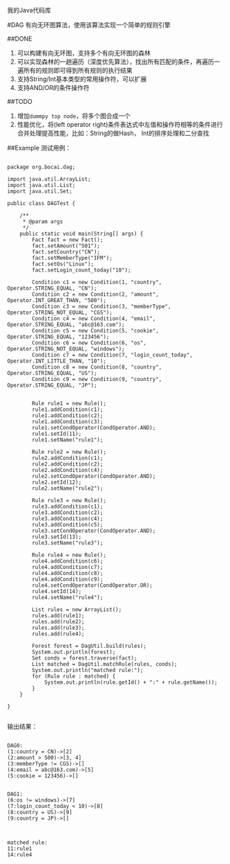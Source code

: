 我的Java代码库

#DAG
有向无环图算法，使用该算法实现一个简单的规则引擎

##DONE
1. 可以构建有向无环图，支持多个有向无环图的森林
2. 可以实现森林的一趟遍历（深度优先算法），找出所有匹配的条件，再遍历一遍所有的规则即可得到所有规则的执行结果
3. 支持String/Int基本类型的常用操作符，可以扩展
4. 支持AND/OR的条件操作符

##TODO
1. 增加`dummpy top node`，将多个图合成一个
2. 性能优化，将(left operator right)条件表达式中左值和操作符相等的条件进行合并处理提高性能，比如：String的做Hash，
Int的排序处理和二分查找

##Example
测试用例：
<pre><code>
package org.bocai.dag;

import java.util.ArrayList;
import java.util.List;
import java.util.Set;

public class DAGTest {

    /**
     * @param args
     */
    public static void main(String[] args) {
        Fact fact = new Fact();
        fact.setAmount("501");
        fact.setCountry("CN");
        fact.setMemberType("IFM");
        fact.setOs("Linux");
        fact.setLogin_count_today("10");

        Condition c1 = new Condition(1, "country", Operator.STRING_EQUAL, "CN");
        Condition c2 = new Condition(2, "amount", Operator.INT_GREAT_THAN, "500");
        Condition c3 = new Condition(3, "memberType", Operator.STRING_NOT_EQUAL, "CGS");
        Condition c4 = new Condition(4, "email", Operator.STRING_EQUAL, "abc@163.com");
        Condition c5 = new Condition(5, "cookie", Operator.STRING_EQUAL, "123456");
        Condition c6 = new Condition(6, "os", Operator.STRING_NOT_EQUAL, "windows");
        Condition c7 = new Condition(7, "login_count_today", Operator.INT_LITTLE_THAN, "10");
        Condition c8 = new Condition(8, "country", Operator.STRING_EQUAL, "US");
        Condition c9 = new Condition(9, "country", Operator.STRING_EQUAL, "JP");


        Rule rule1 = new Rule();
        rule1.addCondition(c1);
        rule1.addCondition(c2);
        rule1.addCondition(c3);
        rule1.setCondOperator(CondOperator.AND);
        rule1.setId(11);
        rule1.setName("rule1");

        Rule rule2 = new Rule();
        rule2.addCondition(c1);
        rule2.addCondition(c2);
        rule2.addCondition(c4);
        rule2.setCondOperator(CondOperator.AND);
        rule2.setId(12);
        rule2.setName("rule2");
        
        Rule rule3 = new Rule();
        rule3.addCondition(c1);
        rule3.addCondition(c2);
        rule3.addCondition(c4);
        rule3.addCondition(c5);
        rule3.setCondOperator(CondOperator.AND);
        rule3.setId(13);
        rule3.setName("rule3");
        
        Rule rule4 = new Rule();
        rule4.addCondition(c6);
        rule4.addCondition(c7);
        rule4.addCondition(c8);
        rule4.addCondition(c9);
        rule4.setCondOperator(CondOperator.OR);
        rule4.setId(14);
        rule4.setName("rule4");

        List<Rule> rules = new ArrayList<Rule>();
        rules.add(rule1);
        rules.add(rule2);
        rules.add(rule3);
        rules.add(rule4);

        Forest forest = DagUtil.build(rules);
        System.out.println(forest);
        Set<Integer> conds = forest.traverse(fact);
        List<Rule> matched = DagUtil.matchRule(rules, conds);
        System.out.println("matched rule:");
        for (Rule rule : matched) {
            System.out.println(rule.getId() + ":" + rule.getName());
        }
    }

}

</code></pre>

输出结果：
<pre><code>
DAG0:
(1:country = CN)->[2]
(2:amount > 500)->[3, 4]
(3:memberType != CGS)->[]
(4:email = abc@163.com)->[5]
(5:cookie = 123456)->[]


DAG1:
(6:os != windows)->[7]
(7:login_count_today < 10)->[8]
(8:country = US)->[9]
(9:country = JP)->[]



matched rule:
11:rule1
14:rule4
</code></pre>
